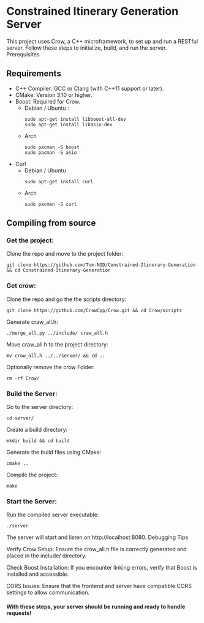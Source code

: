 # Constrained Itinerary Generation Server

This project uses Crow, a C++ microframework, to set up and run a RESTful server. Follow these steps to initialize, build, and run the server.
Prerequisites

## Requirements
- C++ Compiler: GCC or Clang (with C++11 support or later).
- CMake: Version 3.10 or higher.
- Boost: Required for Crow.
    - Debian / Ubuntu : 
        ```
        sudo apt-get install libboost-all-dev
        sudo apt-get install libasio-dev
        ```
    - Arch
        ```
        sudo pacman -S boost
        sudo pacman -S asio
        ```
- Curl
  - Debian / Ubuntu 
      ```
      sudo apt-get install curl
      ```
  - Arch
    ```
    sudo pacman -S curl
    ```      
    
## Compiling from source
### Get the project:
Clone the repo and move to the project folder:
```
git clone https://github.com/Tom-NID/Constrained-Itinerary-Generation && cd Constrained-Itinerary-Generation
```

### Get crow:
Clone the repo and go the the scripts directory:
```
git clone https://github.com/CrowCpp/Crow.git && cd Crow/scripts
```

Generate craw_all.h:
```
./merge_all.py ../include/ craw_all.h
```

Move craw_all.h to the project directory:
```
mv crow_all.h ../../server/ && cd ..
```

Optionally remove the crow Folder:
```
rm -rf Crow/
```

### Build the Server:

Go to the server directory:
```
cd server/
```

Create a build directory:
```
mkdir build && cd build
```
Generate the build files using CMake:
```
cmake ..
```
Compile the project:
```
make
```

### Start the Server:

Run the compiled server executable:
```
./server
```
    
The server will start and listen on http://localhost:8080.
Debugging Tips

Verify Crow Setup: Ensure the crow_all.h file is correctly generated and placed in the include/ directory.

Check Boost Installation: If you encounter linking errors, verify that Boost is installed and accessible.

CORS Issues: Ensure that the frontend and server have compatible CORS settings to allow communication.

#### With these steps, your server should be running and ready to handle requests!
